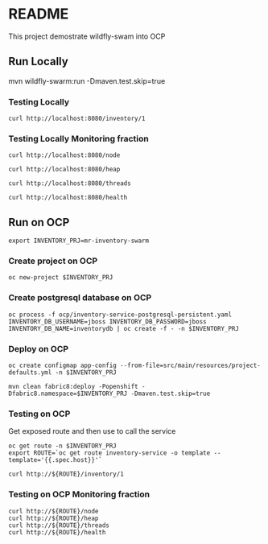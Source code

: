 # README

This project demostrate wildfly-swam into OCP

## Run Locally
mvn wildfly-swarm:run -Dmaven.test.skip=true

### Testing Locally
```
curl http://localhost:8080/inventory/1
```
### Testing Locally Monitoring fraction
```
curl http://localhost:8080/node
```
```
curl http://localhost:8080/heap
```
```
curl http://localhost:8080/threads
```
```
curl http://localhost:8080/health
```

## Run on OCP
```
export INVENTORY_PRJ=mr-inventory-swarm 
```

### Create project on OCP
```
oc new-project $INVENTORY_PRJ
```

### Create postgresql database on OCP
```
oc process -f ocp/inventory-service-postgresql-persistent.yaml INVENTORY_DB_USERNAME=jboss INVENTORY_DB_PASSWORD=jboss INVENTORY_DB_NAME=inventorydb | oc create -f - -n $INVENTORY_PRJ
```

### Deploy on OCP

```
oc create configmap app-config --from-file=src/main/resources/project-defaults.yml -n $INVENTORY_PRJ
```
```
mvn clean fabric8:deploy -Popenshift -Dfabric8.namespace=$INVENTORY_PRJ -Dmaven.test.skip=true
```

### Testing on OCP
Get exposed route and then use to call the service
```
oc get route -n $INVENTORY_PRJ
export ROUTE=`oc get route inventory-service -o template --template='{{.spec.host}}'`
```
```
curl http://${ROUTE}/inventory/1
```

### Testing on OCP Monitoring fraction
```
curl http://${ROUTE}/node
curl http://${ROUTE}/heap
curl http://${ROUTE}/threads
curl http://${ROUTE}/health
```